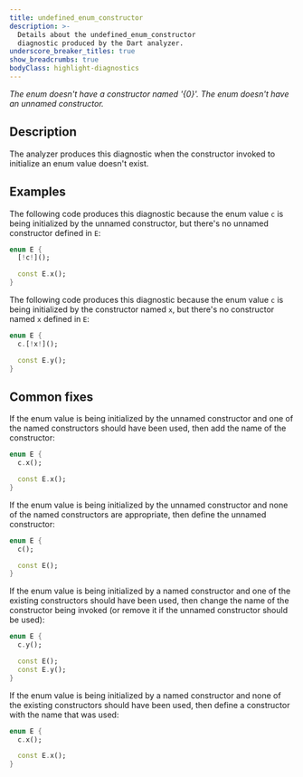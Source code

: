 ```yaml
---
title: undefined_enum_constructor
description: >-
  Details about the undefined_enum_constructor
  diagnostic produced by the Dart analyzer.
underscore_breaker_titles: true
show_breadcrumbs: true
bodyClass: highlight-diagnostics
---
```


_The enum doesn't have a constructor named '{0}'._
_The enum doesn't have an unnamed constructor._

## Description

The analyzer produces this diagnostic when the constructor invoked to
initialize an enum value doesn't exist.

## Examples

The following code produces this diagnostic because the enum value `c`
is being initialized by the unnamed constructor, but there's no unnamed
constructor defined in `E`:

```dart
enum E {
  [!c!]();

  const E.x();
}
```

The following code produces this diagnostic because the enum value `c` is
being initialized by the constructor named `x`, but there's no constructor
named `x` defined in `E`:

```dart
enum E {
  c.[!x!]();

  const E.y();
}
```

## Common fixes

If the enum value is being initialized by the unnamed constructor and one
of the named constructors should have been used, then add the name of the
constructor:

```dart
enum E {
  c.x();

  const E.x();
}
```

If the enum value is being initialized by the unnamed constructor and none
of the named constructors are appropriate, then define the unnamed
constructor:

```dart
enum E {
  c();

  const E();
}
```

If the enum value is being initialized by a named constructor and one of
the existing constructors should have been used, then change the name of
the constructor being invoked (or remove it if the unnamed constructor
should be used):

```dart
enum E {
  c.y();

  const E();
  const E.y();
}
```

If the enum value is being initialized by a named constructor and none of
the existing constructors should have been used, then define a constructor
with the name that was used:

```dart
enum E {
  c.x();

  const E.x();
}
```
